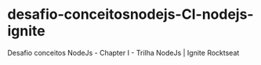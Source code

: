 # desafio-conceitosnodejs-CI-nodejs-ignite
Desafio conceitos NodeJs - Chapter I - Trilha NodeJs | Ignite Rocktseat
